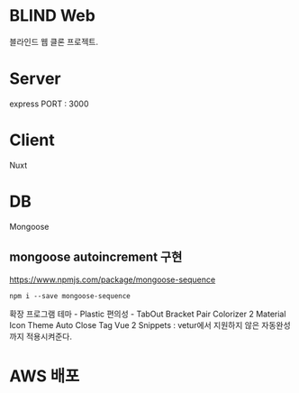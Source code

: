 # BLIND Web
블라인드 웹 클론 프로젝트.

# Server
express PORT : 3000

# Client
Nuxt

# DB
Mongoose
## mongoose autoincrement 구현
https://www.npmjs.com/package/mongoose-sequence  
```
npm i --save mongoose-sequence
```

확장 프로그램
 테마 - Plastic
 편의성 - 
    TabOut
    Bracket Pair Colorizer 2
    Material Icon Theme
    Auto Close Tag
    Vue 2 Snippets : vetur에서 지원하지 않은 자동완성까지 적용시켜준다.

# AWS 배포
